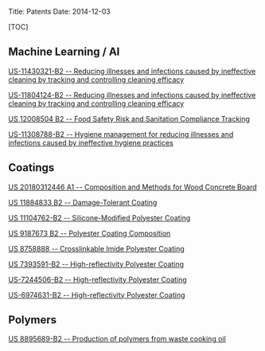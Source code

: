Title: Patents
Date: 2014-12-03
<!-- Category: Examples -->

[TOC]

## Machine Learning / AI

[US-11430321-B2 -- Reducing illnesses and infections caused by ineffective cleaning by tracking and controlling cleaning efficacy](https://ppubs.uspto.gov/dirsearch-public/print/downloadPdf/11430321)

[US-11804124-B2 -- Reducing illnesses and infections caused by ineffective cleaning by tracking and controlling cleaning efficacy](https://ppubs.uspto.gov/dirsearch-public/print/downloadPdf/11804124)

[US 12008504 B2 -- Food Safety Risk and Sanitation Compliance Tracking](https://ppubs.uspto.gov/dirsearch-public/print/downloadPdf/12008504)

[US-11308788-B2 -- Hygiene management for reducing illnesses and infections caused by ineffective hygiene practices](https://ppubs.uspto.gov/dirsearch-public/print/downloadPdf/11308788)


## Coatings

[US 20180312446 A1 -- Composition and Methods for Wood Concrete Board](https://patents.google.com/patent/US20180312446A1/en?oq=US+20180312446)

[US 11884833 B2 -- Damage-Tolerant Coating](https://ppubs.uspto.gov/dirsearch-public/print/downloadPdf/11884833)

[US 11104762-B2 -- Silicone-Modified Polyester Coating](https://ppubs.uspto.gov/dirsearch-public/print/downloadPdf/11104762)

[US 9187673 B2 -- Polyester Coating Composition](https://patents.google.com/patent/US9187673?oq=hayes+and+melnyk)

[US 8758888 -- Crosslinkable Imide Polyester Coating](https://ppubs.uspto.gov/dirsearch-public/print/downloadPdf/8758888)

[US 7393591-B2 -- High-reflectivity Polyester Coating](https://ppubs.uspto.gov/dirsearch-public/print/downloadPdf/7393591)

[US-7244506-B2 -- High-reflectivity Polyester Coating](https://ppubs.uspto.gov/dirsearch-public/print/downloadPdf/7244506)

[US-6974631-B2 -- High-reflectivity Polyester Coating](https://ppubs.uspto.gov/dirsearch-public/print/downloadPdf/6974631)


## Polymers
[US 8895689-B2 -- Production of polymers from waste cooking oil](https://ppubs.uspto.gov/dirsearch-public/print/downloadPdf/8895689)